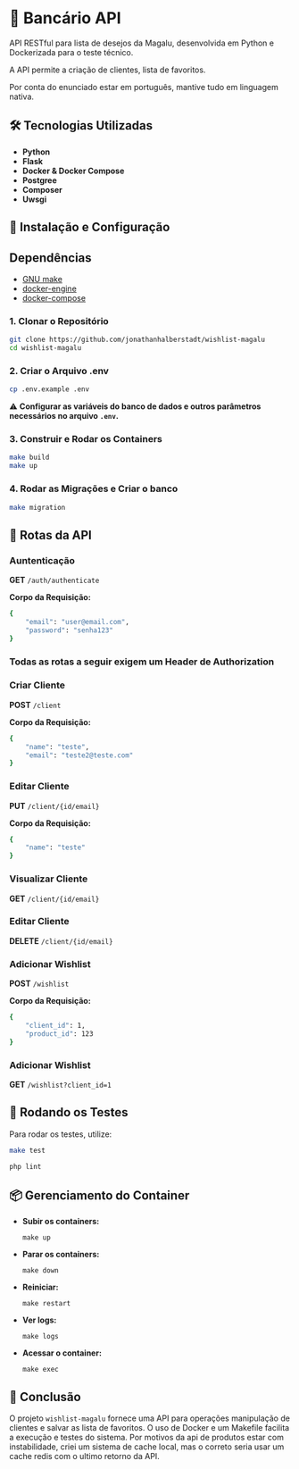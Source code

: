 
# 📌 Bancário API

API RESTful para lista de desejos da Magalu, desenvolvida em Python e Dockerizada para o teste técnico.

A API permite a criação de clientes, lista de favoritos.

Por conta do enunciado estar em português, mantive tudo em linguagem nativa.

## 🛠 Tecnologias Utilizadas

- **Python**
- **Flask**
- **Docker & Docker Compose**
- **Postgree**
- **Composer**
- **Uwsgi**

## 🚀 Instalação e Configuração

## Dependências

- [GNU make](https://www.gnu.org/software/make/)
- [docker-engine](https://docs.docker.com/engine/installation/linux/docker-ce/ubuntu/)
- [docker-compose](https://docs.docker.com/compose/install/)

### 1. Clonar o Repositório
```bash
git clone https://github.com/jonathanhalberstadt/wishlist-magalu
cd wishlist-magalu
```


### 2. Criar o Arquivo .env
```bash
cp .env.example .env
```

⚠️ **Configurar as variáveis do banco de dados e outros parâmetros necessários no arquivo `.env`.**

### 3. Construir e Rodar os Containers

```bash
make build
make up
```

### 4. Rodar as Migrações e Criar o banco
```bash
make migration
```

## 🔗 Rotas da API

### Auntenticação

**GET** `/auth/authenticate`

**Corpo da Requisição:**
```bash
{
    "email": "user@email.com",
    "password": "senha123"
}
```

### Todas as rotas a seguir exigem um Header de Authorization

### Criar Cliente

**POST** `/client`

**Corpo da Requisição:**
```bash
{
    "name": "teste",
    "email": "teste2@teste.com"
}
```

### Editar Cliente

**PUT** `/client/{id/email}`

**Corpo da Requisição:**
```bash
{
    "name": "teste"
}
```

### Visualizar Cliente

**GET** `/client/{id/email}`



### Editar Cliente

**DELETE** `/client/{id/email}`



### Adicionar Wishlist

**POST** `/wishlist`

**Corpo da Requisição:**
```bash
{
    "client_id": 1,
    "product_id": 123
}
```


### Adicionar Wishlist

**GET** `/wishlist?client_id=1`



## 🧪 Rodando os Testes

Para rodar os testes, utilize:
```bash
make test
```

```bash
php lint
```

## 📦 Gerenciamento do Container

- **Subir os containers:**
    ```
    make up 
    ```
- **Parar os containers:**
    ```
    make down 
    ```
- **Reiniciar:**
    ```
    make restart 
    ```
- **Ver logs:**
    ```
    make logs 
    ```
- **Acessar o container:**
    ```
    make exec 
    ```

## 🏁 Conclusão

O projeto `wishlist-magalu` fornece uma API para operações manipulação de clientes e salvar as lista de favoritos. O uso de Docker e um Makefile facilita a execução e testes do sistema.
Por motivos da api de produtos estar com instabilidade, criei um sistema de cache local, mas o correto seria usar um cache redis com o ultimo retorno da API.